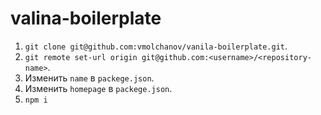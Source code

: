 # valina-boilerplate

1. `git clone git@github.com:vmolchanov/vanila-boilerplate.git`.
2. `git remote set-url origin git@github.com:<username>/<repository-name>`.
3. Изменить `name` в `packege.json`.
4. Изменить `homepage` в `packege.json`.
5. `npm i`
